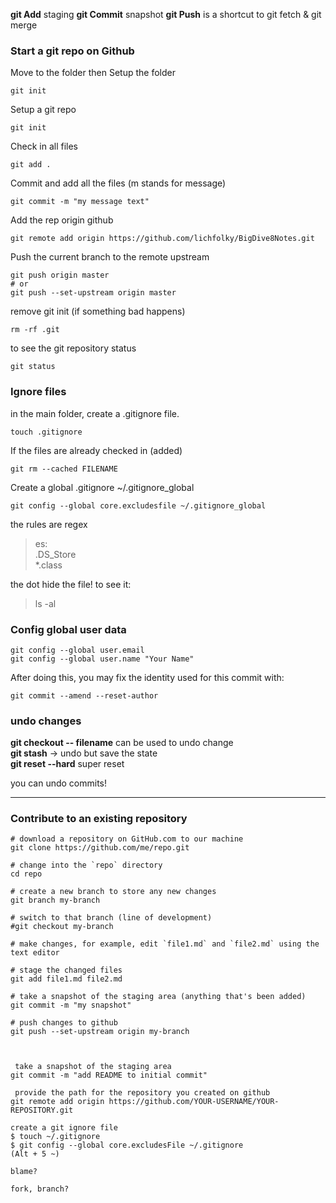 **git Add** staging
**git Commit** snapshot
**git Push** is a shortcut to git fetch & git merge



### Start a git repo on Github
Move to the folder then Setup the folder
```
git init
```
Setup a git repo
```
git init
```
Check in all files
```
git add .
```
Commit and add all the files (m stands for message)
```
git commit -m "my message text"
```
Add the rep origin github
```
git remote add origin https://github.com/lichfolky/BigDive8Notes.git
```
Push the current branch to the remote  upstream
```
git push origin master
# or
git push --set-upstream origin master
```
remove git init (if something bad happens)
```
rm -rf .git
```
to see the git repository status
```
git status
```

### Ignore files
in the main folder, create a .gitignore file.
```
touch .gitignore
```
If the files are already checked in (added)
```
git rm --cached FILENAME
```
Create a global .gitignore
~/.gitignore_global
```
git config --global core.excludesfile ~/.gitignore_global
```
the rules are regex
> es:  
> .DS_Store  
> \*.class

the dot hide the file!
  to see it:
> ls -al

### Config global user data
```
git config --global user.email
git config --global user.name "Your Name"
```
After doing this, you may fix the identity used for this commit with:

`git commit --amend --reset-author`

### undo changes

**git checkout -- filename** can be used to undo change  
**git stash** -> undo but save the state  
**git reset --hard** super reset

you can undo commits!
____

### Contribute to an existing repository
```
# download a repository on GitHub.com to our machine
git clone https://github.com/me/repo.git

# change into the `repo` directory
cd repo

# create a new branch to store any new changes
git branch my-branch

# switch to that branch (line of development)
#git checkout my-branch

# make changes, for example, edit `file1.md` and `file2.md` using the text editor

# stage the changed files
git add file1.md file2.md

# take a snapshot of the staging area (anything that's been added)
git commit -m "my snapshot"

# push changes to github
git push --set-upstream origin my-branch



 take a snapshot of the staging area
git commit -m "add README to initial commit"

 provide the path for the repository you created on github
git remote add origin https://github.com/YOUR-USERNAME/YOUR-REPOSITORY.git

create a git ignore file
$ touch ~/.gitignore
$ git config --global core.excludesFile ~/.gitignore
(Alt + 5 ~)

blame?

fork, branch?

